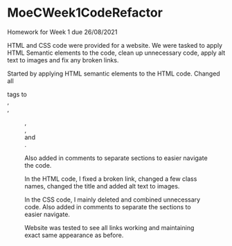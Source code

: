# MoeCWeek1CodeRefactor
Homework for Week 1 due 26/08/2021

HTML and CSS code were provided for a website.
We were tasked to apply HTML Semantic elements to the code, clean up unnecessary code, apply alt text to images and fix any broken links.

Started by applying HTML semantic elements to the HTML code. Changed all <div> tags to <nav>, <aside>, <figure>, <main>, <footer> and <section>.

Also added in comments to separate sections to easier navigate the code.

In the HTML code, I fixed a broken link, changed a few class names, changed the title and added alt text to images.

In the CSS code, I mainly deleted and combined unnecessary code. Also added in comments to separate the sections to easier navigate.

Website was tested to see all links working and maintaining exact same appearance as before.